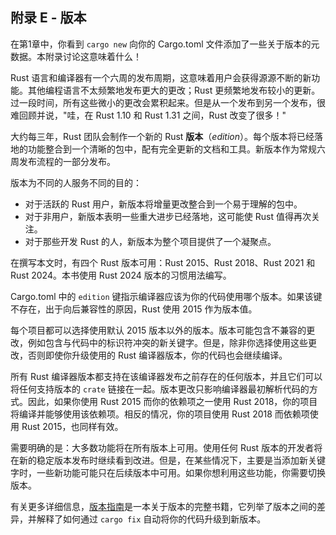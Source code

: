 ## 附录 E - 版本

在第1章中，你看到 `cargo new` 向你的 Cargo.toml 文件添加了一些关于版本的元数据。本附录讨论这意味着什么！

Rust 语言和编译器有一个六周的发布周期，这意味着用户会获得源源不断的新功能。其他编程语言不太频繁地发布更大的更改；Rust 更频繁地发布较小的更新。过一段时间，所有这些微小的更改会累积起来。但是从一个发布到另一个发布，很难回顾并说，"哇，在 Rust 1.10 和 Rust 1.31 之间，Rust 改变了很多！"

大约每三年，Rust 团队会制作一个新的 Rust **版本**（*edition*）。每个版本将已经落地的功能整合到一个清晰的包中，配有完全更新的文档和工具。新版本作为常规六周发布流程的一部分发布。

版本为不同的人服务不同的目的：

* 对于活跃的 Rust 用户，新版本将增量更改整合到一个易于理解的包中。
* 对于非用户，新版本表明一些重大进步已经落地，这可能使 Rust 值得再次关注。
* 对于那些开发 Rust 的人，新版本为整个项目提供了一个凝聚点。

在撰写本文时，有四个 Rust 版本可用：Rust 2015、Rust 2018、Rust 2021 和 Rust 2024。本书使用 Rust 2024 版本的习惯用法编写。

Cargo.toml 中的 `edition` 键指示编译器应该为你的代码使用哪个版本。如果该键不存在，出于向后兼容性的原因，Rust 使用 2015 作为版本值。

每个项目都可以选择使用默认 2015 版本以外的版本。版本可能包含不兼容的更改，例如包含与代码中的标识符冲突的新关键字。但是，除非你选择使用这些更改，否则即使你升级使用的 Rust 编译器版本，你的代码也会继续编译。

所有 Rust 编译器版本都支持在该编译器发布之前存在的任何版本，并且它们可以将任何支持版本的 `crate` 链接在一起。版本更改只影响编译器最初解析代码的方式。因此，如果你使用 Rust 2015 而你的依赖项之一使用 Rust 2018，你的项目将编译并能够使用该依赖项。相反的情况，你的项目使用 Rust 2018 而依赖项使用 Rust 2015，也同样有效。

需要明确的是：大多数功能将在所有版本上可用。使用任何 Rust 版本的开发者将在新的稳定版本发布时继续看到改进。但是，在某些情况下，主要是当添加新关键字时，一些新功能可能只在后续版本中可用。如果你想利用这些功能，你需要切换版本。

有关更多详细信息，[版本指南](https://doc.rust-lang.org/stable/edition-guide/)是一本关于版本的完整书籍，它列举了版本之间的差异，并解释了如何通过 `cargo fix` 自动将你的代码升级到新版本。
